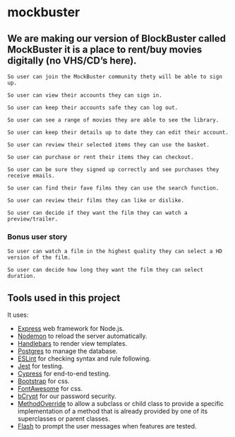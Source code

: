 # mockbuster

## We are making our version of BlockBuster called MockBuster it is a place to rent/buy movies digitally (no VHS/CD’s here).
```
So user can join the MockBuster community thety will be able to sign up.
```
```
So user can view their accounts they can sign in.
```
```
So user can keep their accounts safe they can log out.
```
```
So user can see a range of movies they are able to see the library.
```
```
So user can keep their details up to date they can edit their account.
```
```
So user can review their selected items they can use the basket.
```
```
So user can purchase or rent their items they can checkout.
```
```
So user can be sure they signed up correctly and see purchases they receive emails.
```
```
So user can find their fave films they can use the search function.
```
```
So user can review their films they can like or dislike.
```
```
So user can decide if they want the film they can watch a preview/trailer.
```
### Bonus user story
```
So user can watch a film in the highest quality they can select a HD version of the film.
```
```
So user can decide how long they want the film they can select duration.
```
## Tools used in this project
It uses:
- [Express](https://expressjs.com/) web framework for Node.js.
- [Nodemon](https://nodemon.io/) to reload the server automatically.
- [Handlebars](https://handlebarsjs.com/) to render view templates.
- [Postgres](https://www.postgresql.org/) to manage the database.
- [ESLint](https://eslint.org) for checking syntax and rule following.
- [Jest](https://jestjs.io/) for testing.
- [Cypress](https://www.cypress.io/) for end-to-end testing.
- [Bootstrap](https://getbootstrap.com) for css.
- [FontAwesome](https://fontawesome.com) for css.
- [bCrypt](https://www.npmjs.com/package/bcrypt) for our password security.
- [MethodOverride](https://www.npmjs.com/package/method-override) to allow a subclass or child class to provide a specific implementation of a method that is already provided by one of its superclasses or parent classes.
- [Flash](https://www.npmjs.com/package/express-flash-messages) to prompt the user messages when features are tested.

